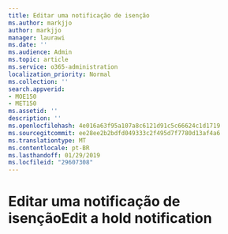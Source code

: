 ```yaml
---
title: Editar uma notificação de isenção
ms.author: markjjo
author: markjjo
manager: laurawi
ms.date: ''
ms.audience: Admin
ms.topic: article
ms.service: o365-administration
localization_priority: Normal
ms.collection: ''
search.appverid:
- MOE150
- MET150
ms.assetid: ''
description: ''
ms.openlocfilehash: 4e016a63f95a107a8c6121d91c5c66624c1d1719
ms.sourcegitcommit: ee28ee2b2bdfd049333c2f495d7f7780d13af4a6
ms.translationtype: MT
ms.contentlocale: pt-BR
ms.lasthandoff: 01/29/2019
ms.locfileid: "29607308"
---
```

# <a name="edit-a-hold-notification"></a><span data-ttu-id="9743a-102">Editar uma notificação de isenção</span><span class="sxs-lookup"><span data-stu-id="9743a-102">Edit a hold notification</span></span>

